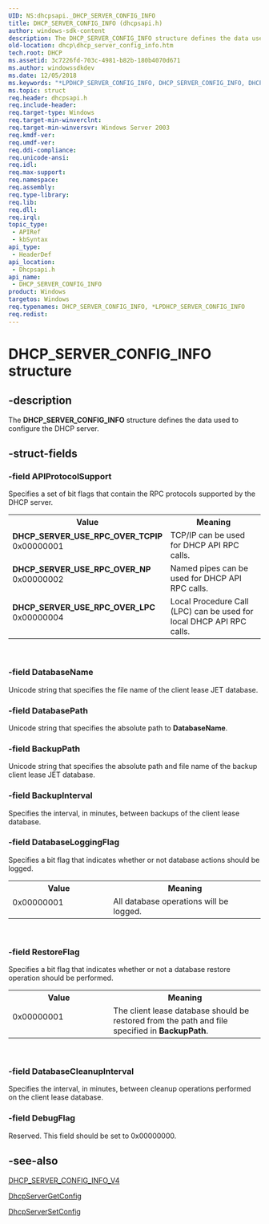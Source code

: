 ```yaml
---
UID: NS:dhcpsapi._DHCP_SERVER_CONFIG_INFO
title: DHCP_SERVER_CONFIG_INFO (dhcpsapi.h)
author: windows-sdk-content
description: The DHCP_SERVER_CONFIG_INFO structure defines the data used to configure the DHCP server.
old-location: dhcp\dhcp_server_config_info.htm
tech.root: DHCP
ms.assetid: 3c7226fd-703c-4981-b82b-180b4070d671
ms.author: windowssdkdev
ms.date: 12/05/2018
ms.keywords: "*LPDHCP_SERVER_CONFIG_INFO, DHCP_SERVER_CONFIG_INFO, DHCP_SERVER_CONFIG_INFO structure [DHCP], DHCP_SERVER_USE_RPC_OVER_LPC, DHCP_SERVER_USE_RPC_OVER_NP, DHCP_SERVER_USE_RPC_OVER_TCPIP, LPDHCP_SERVER_CONFIG_INFO, LPDHCP_SERVER_CONFIG_INFO structure pointer [DHCP], dhcp.dhcp_server_config_info, dhcpsapi/LPDHCP_SERVER_CONFIG_INFO, dhcpsapi/_DHCP_SERVER_CONFIG_INFO"
ms.topic: struct
req.header: dhcpsapi.h
req.include-header: 
req.target-type: Windows
req.target-min-winverclnt: 
req.target-min-winversvr: Windows Server 2003
req.kmdf-ver: 
req.umdf-ver: 
req.ddi-compliance: 
req.unicode-ansi: 
req.idl: 
req.max-support: 
req.namespace: 
req.assembly: 
req.type-library: 
req.lib: 
req.dll: 
req.irql: 
topic_type:
 - APIRef
 - kbSyntax
api_type:
 - HeaderDef
api_location:
 - Dhcpsapi.h
api_name:
 - DHCP_SERVER_CONFIG_INFO
product: Windows
targetos: Windows
req.typenames: DHCP_SERVER_CONFIG_INFO, *LPDHCP_SERVER_CONFIG_INFO
req.redist: 
---
```


# DHCP_SERVER_CONFIG_INFO structure


## -description


The <b>DHCP_SERVER_CONFIG_INFO</b> structure defines the data used to configure the DHCP server.


## -struct-fields




### -field APIProtocolSupport

Specifies a set of bit flags that contain the RPC protocols supported by the DHCP server.

<table>
<tr>
<th>Value</th>
<th>Meaning</th>
</tr>
<tr>
<td width="40%"><a id="DHCP_SERVER_USE_RPC_OVER_TCPIP"></a><a id="dhcp_server_use_rpc_over_tcpip"></a><dl>
<dt><b>DHCP_SERVER_USE_RPC_OVER_TCPIP</b></dt>
<dt>0x00000001</dt>
</dl>
</td>
<td width="60%">
TCP/IP can be used for DHCP API RPC calls.

</td>
</tr>
<tr>
<td width="40%"><a id="DHCP_SERVER_USE_RPC_OVER_NP"></a><a id="dhcp_server_use_rpc_over_np"></a><dl>
<dt><b>DHCP_SERVER_USE_RPC_OVER_NP</b></dt>
<dt>0x00000002</dt>
</dl>
</td>
<td width="60%">
Named pipes can be used for DHCP API RPC calls.

</td>
</tr>
<tr>
<td width="40%"><a id="DHCP_SERVER_USE_RPC_OVER_LPC"></a><a id="dhcp_server_use_rpc_over_lpc"></a><dl>
<dt><b>DHCP_SERVER_USE_RPC_OVER_LPC</b></dt>
<dt>0x00000004</dt>
</dl>
</td>
<td width="60%">
Local Procedure Call (LPC) can be used for local DHCP API RPC calls.

</td>
</tr>
</table>
 


### -field DatabaseName

Unicode string that specifies the  file name of the client lease JET database.


### -field DatabasePath

Unicode string that specifies the absolute path to <b>DatabaseName</b>.


### -field BackupPath

Unicode string that specifies the absolute path and file name of the backup client lease JET database.


### -field BackupInterval

Specifies the interval, in minutes,  between backups of the client lease database.


### -field DatabaseLoggingFlag

Specifies a bit flag that indicates whether or not database actions should be logged.

<table>
<tr>
<th>Value</th>
<th>Meaning</th>
</tr>
<tr>
<td width="40%">
<dl>
<dt>0x00000001</dt>
</dl>
</td>
<td width="60%">
All database operations will be logged.

</td>
</tr>
</table>
 


### -field RestoreFlag

Specifies a bit flag that indicates whether or not a database restore operation should be performed.

<table>
<tr>
<th>Value</th>
<th>Meaning</th>
</tr>
<tr>
<td width="40%">
<dl>
<dt>0x00000001</dt>
</dl>
</td>
<td width="60%">
The client lease database should be restored from the path and file specified in <b>BackupPath</b>.

</td>
</tr>
</table>
 


### -field DatabaseCleanupInterval

Specifies the interval, in minutes,  between cleanup operations  performed on the client lease database.


### -field DebugFlag

Reserved. This field should be set to 0x00000000.


## -see-also




<a href="https://msdn.microsoft.com/a2a78c19-3161-431a-b1af-31dac994c3f6">DHCP_SERVER_CONFIG_INFO_V4</a>



<a href="https://msdn.microsoft.com/79fa7f78-35ae-4f40-bf3d-3c8f6f323776">DhcpServerGetConfig</a>



<a href="https://msdn.microsoft.com/06f0c6b2-a916-4b1b-9956-22dcaafcad1b">DhcpServerSetConfig</a>
 

 

